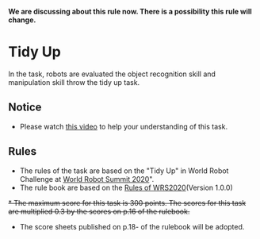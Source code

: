 **We are discussing about this rule now. There is a possibility this rule will change.**

# Tidy Up
In the task, robots are evaluated the object recognition skill and manipulation skill throw the tidy up task.

## Notice
* Please watch [this video](https://youtu.be/-73t0L2woi8) to help your understanding of this task.

## Rules
* The rules of the task are based on the "Tidy Up" in World Robot Challenge at [World Robot Summit 2020](https://worldrobotsummit.org/en/)".
* The rule book are based on the [Rules of WRS2020](https://worldrobotsummit.org/wrs2020/challenge/download/Rules/DetailedRules_Partner_EN.pdf)(Version 1.0.0)

~~* The maximum score for this task is 300 points. The scores for this task are multiplied 0.3 by the scores on p.16 of the rulebook.~~

* The score sheets published on p.18- of the rulebook will be adopted.